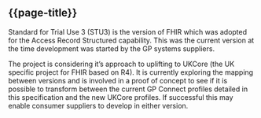## {{page-title}}

Standard for Trial Use 3 (STU3) is the version of FHIR which was adopted for the Access Record Structured capability. This was the current version at the time development was started by the GP systems suppliers.

The project is considering it’s approach to uplifting to UKCore (the UK specific project for FHIR based on R4). It is currently exploring the mapping between versions and is involved in a proof of concept to see if it is possible to transform between the current GP Connect profiles detailed in this specification and the new UKCore profiles. If successful this may enable consumer suppliers to develop in either version.

